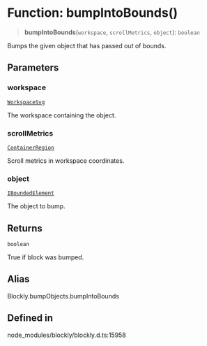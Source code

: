 # Function: bumpIntoBounds()

> **bumpIntoBounds**(`workspace`, `scrollMetrics`, `object`): `boolean`

Bumps the given object that has passed out of bounds.

## Parameters

### workspace

[`WorkspaceSvg`](../../classes/WorkspaceSvg.md)

The workspace containing the object.

### scrollMetrics

[`ContainerRegion`](../../namespaces/MetricsManager/type-aliases/ContainerRegion.md)

Scroll metrics
in workspace coordinates.

### object

[`IBoundedElement`](../../classes/IBoundedElement.md)

The object to bump.

## Returns

`boolean`

True if block was bumped.

## Alias

Blockly.bumpObjects.bumpIntoBounds

## Defined in

node_modules/blockly/blockly.d.ts:15958
